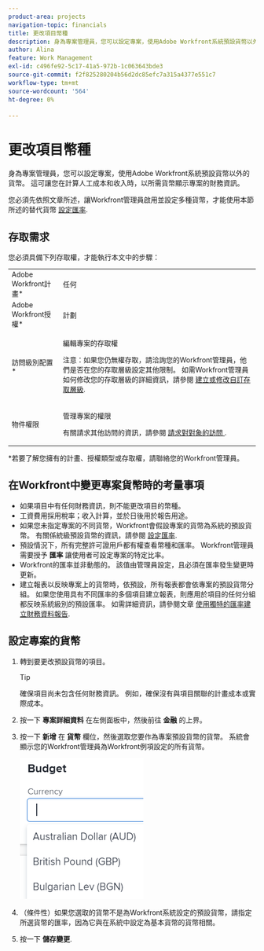 ```yaml
---
product-area: projects
navigation-topic: financials
title: 更改項目幣種
description: 身為專案管理員，您可以設定專案，使用Adobe Workfront系統預設貨幣以外的貨幣。 這可讓您在計算人工成本和收入時，以所需貨幣顯示專案的財務資訊。
author: Alina
feature: Work Management
exl-id: c496fe92-5c17-41a5-972b-1c063643bde3
source-git-commit: f2f825280204b56d2dc85efc7a315a4377e551c7
workflow-type: tm+mt
source-wordcount: '564'
ht-degree: 0%

---
```


# 更改項目幣種

身為專案管理員，您可以設定專案，使用Adobe Workfront系統預設貨幣以外的貨幣。 這可讓您在計算人工成本和收入時，以所需貨幣顯示專案的財務資訊。

您必須先依照文章所述，讓Workfront管理員啟用並設定多種貨幣，才能使用本節所述的替代貨幣 [設定匯率](../../../administration-and-setup/manage-workfront/exchange-rates/set-up-exchange-rates.md).

## 存取需求

您必須具備下列存取權，才能執行本文中的步驟：

<table style="table-layout:auto"> 
 <col> 
 <col> 
 <tbody> 
  <tr> 
   <td role="rowheader">Adobe Workfront計畫*</td> 
   <td> <p>任何</p> </td> 
  </tr> 
  <tr> 
   <td role="rowheader">Adobe Workfront授權*</td> 
   <td> <p>計劃 </p> </td> 
  </tr> 
  <tr> 
   <td role="rowheader">訪問級別配置*</td> 
   <td> <p>編輯專案的存取權</p> <p>注意：如果您仍無權存取，請洽詢您的Workfront管理員，他們是否在您的存取層級設定其他限制。 如需Workfront管理員如何修改您的存取層級的詳細資訊，請參閱 <a href="../../../administration-and-setup/add-users/configure-and-grant-access/create-modify-access-levels.md" class="MCXref xref">建立或修改自訂存取層級</a>.</p> </td> 
  </tr> 
  <tr> 
   <td role="rowheader">物件權限</td> 
   <td> <p>管理專案的權限</p> <p>有關請求其他訪問的資訊，請參閱 <a href="../../../workfront-basics/grant-and-request-access-to-objects/request-access.md" class="MCXref xref">請求對對象的訪問 </a>.</p> </td> 
  </tr> 
 </tbody> 
</table>

&#42;若要了解您擁有的計畫、授權類型或存取權，請聯絡您的Workfront管理員。

## 在Workfront中變更專案貨幣時的考量事項

* 如果項目中有任何財務資訊，則不能更改項目的幣種。
* 工資費用採用稅率；收入計算，並於日後用於報告用途。
* 如果您未指定專案的不同貨幣，Workfront會假設專案的貨幣為系統的預設貨幣。 有關係統級預設貨幣的資訊，請參閱 [設定匯率](../../../administration-and-setup/manage-workfront/exchange-rates/set-up-exchange-rates.md).
* 預設情況下，所有完整許可證用戶都有權查看幣種和匯率。 Workfront管理員需要授予 **匯率** 讓使用者可設定專案的特定比率。
* Workfront的匯率並非動態的。 該值由管理員設定，且必須在匯率發生變更時更新。
* 建立報表以反映專案上的貨幣時，依預設，所有報表都會依專案的預設貨幣分組。 如果您使用具有不同匯率的多個項目建立報表，則應用於項目的任何分組都反映系統級別的預設匯率。 如需詳細資訊，請參閱文章 [使用獨特的匯率建立財務資料報告](../../../reports-and-dashboards/reports/creating-and-managing-reports/create-financial-data-reports-unique-exchange-rates.md).

## 設定專案的貨幣

1. 轉到要更改預設貨幣的項目。

   >[!TIP]
   >
   >確保項目尚未包含任何財務資訊。 例如，確保沒有與項目關聯的計畫成本或實際成本。

1. 按一下 **專案詳細資料** 在左側面板中，然後前往 **金融** 的上界。
1. 按一下 **新增** 在 **貨幣** 欄位，然後選取您要作為專案預設貨幣的貨幣。 系統會顯示您的Workfront管理員為Workfront例項設定的所有貨幣。

   ![](assets/currency-on-project-expanded-nwe.png)

1. （條件性）如果您選取的貨幣不是為Workfront系統設定的預設貨幣，請指定所選貨幣的匯率，因為它與在系統中設定為基本貨幣的貨幣相關。
1. 按一下 **儲存變更**.
